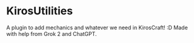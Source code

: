 # KirosUtilities
A plugin to add mechanics and whatever we need in KirosCraft! :D
Made with help from Grok 2 and ChatGPT.
